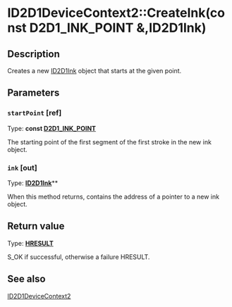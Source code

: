 # ID2D1DeviceContext2::CreateInk(const D2D1_INK_POINT &,ID2D1Ink)

## Description

Creates a new [ID2D1Ink](https://learn.microsoft.com/windows/desktop/api/d2d1_3/nn-d2d1_3-id2d1ink) object that starts at the given point.

## Parameters

### `startPoint` [ref]

Type: **const [D2D1_INK_POINT](https://learn.microsoft.com/windows/desktop/api/d2d1_3/ns-d2d1_3-d2d1_ink_point)**

The starting point of the first segment of the first stroke in the new ink object.

### `ink` [out]

Type: **[ID2D1Ink](https://learn.microsoft.com/windows/desktop/api/d2d1_3/nn-d2d1_3-id2d1ink)****

When this method returns, contains the address of a pointer to a new ink object.

## Return value

Type: **[HRESULT](https://learn.microsoft.com/windows/win32/com/structure-of-com-error-codes)**

S_OK if successful, otherwise a failure HRESULT.

## See also

[ID2D1DeviceContext2](https://learn.microsoft.com/windows/desktop/api/d2d1_3/nn-d2d1_3-id2d1devicecontext2)